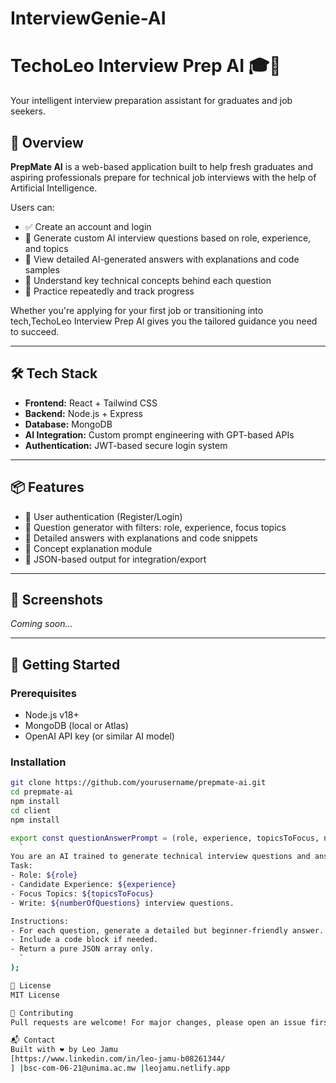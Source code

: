 # InterviewGenie-AI
# TechoLeo Interview Prep AI 🎓🤖

Your intelligent interview preparation assistant for graduates and job seekers.

## 🚀 Overview

**PrepMate AI** is a web-based application built to help fresh graduates and aspiring professionals prepare for technical job interviews with the help of Artificial Intelligence.

Users can:
- ✅ Create an account and login
- 🧠 Generate custom AI interview questions based on role, experience, and topics
- 📘 View detailed AI-generated answers with explanations and code samples
- 📌 Understand key technical concepts behind each question
- 🔁 Practice repeatedly and track progress

Whether you're applying for your first job or transitioning into tech,TechoLeo Interview Prep AI gives you the tailored guidance you need to succeed.

---

## 🛠️ Tech Stack

- **Frontend:** React + Tailwind CSS
- **Backend:** Node.js + Express
- **Database:** MongoDB
- **AI Integration:** Custom prompt engineering with GPT-based APIs
- **Authentication:** JWT-based secure login system

---

## 📦 Features

- 🔐 User authentication (Register/Login)
- 🎯 Question generator with filters: role, experience, focus topics
- 📝 Detailed answers with explanations and code snippets
- 📖 Concept explanation module
- 📁 JSON-based output for integration/export

---

## 📸 Screenshots

*Coming soon...*

---

## 🧪 Getting Started

### Prerequisites

- Node.js v18+
- MongoDB (local or Atlas)
- OpenAI API key (or similar AI model)

### Installation

```bash
git clone https://github.com/yourusername/prepmate-ai.git
cd prepmate-ai
npm install
cd client
npm install

export const questionAnswerPrompt = (role, experience, topicsToFocus, numberOfQuestions) => (
  `
You are an AI trained to generate technical interview questions and answers.
Task:
- Role: ${role}
- Candidate Experience: ${experience}
- Focus Topics: ${topicsToFocus}
- Write: ${numberOfQuestions} interview questions.

Instructions:
- For each question, generate a detailed but beginner-friendly answer.
- Include a code block if needed.
- Return a pure JSON array only.
  `
);

📜 License
MIT License

🤝 Contributing
Pull requests are welcome! For major changes, please open an issue first to discuss.

📬 Contact
Built with ❤️ by Leo Jamu
[https://www.linkedin.com/in/leo-jamu-b08261344/
] |bsc-com-06-21@unima.ac.mw |leojamu.netlify.app